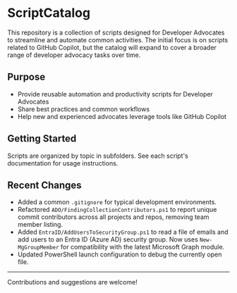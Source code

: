 # ScriptCatalog

This repository is a collection of scripts designed for Developer Advocates to streamline and automate common activities. The initial focus is on scripts related to GitHub Copilot, but the catalog will expand to cover a broader range of developer advocacy tasks over time.

## Purpose
- Provide reusable automation and productivity scripts for Developer Advocates
- Share best practices and common workflows
- Help new and experienced advocates leverage tools like GitHub Copilot

## Getting Started
Scripts are organized by topic in subfolders. See each script's documentation for usage instructions.

## Recent Changes
- Added a common `.gitignore` for typical development environments.
- Refactored `ADO/FindingCollectionContributors.ps1` to report unique commit contributors across all projects and repos, removing team member listing.
- Added `EntraID/AddUsersToSecurityGroup.ps1` to read a file of emails and add users to an Entra ID (Azure AD) security group. Now uses `New-MgGroupMember` for compatibility with the latest Microsoft Graph module.
- Updated PowerShell launch configuration to debug the currently open file.

---

Contributions and suggestions are welcome!